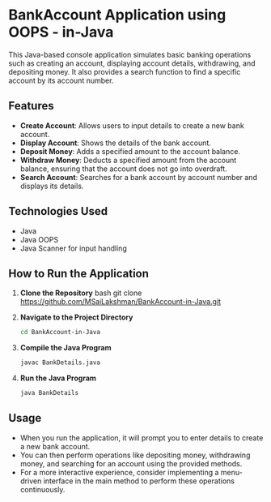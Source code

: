 # BankAccount Application using OOPS - in-Java
This Java-based console application simulates basic banking operations such as creating an account, displaying account details, withdrawing, and depositing money. It also provides a search function to find a specific account by its account number.

## Features

- **Create Account**: Allows users to input details to create a new bank account.
- **Display Account**: Shows the details of the bank account.
- **Deposit Money**: Adds a specified amount to the account balance.
- **Withdraw Money**: Deducts a specified amount from the account balance, ensuring that the account does not go into overdraft.
- **Search Account**: Searches for a bank account by account number and displays its details.

## Technologies Used

- Java
- Java OOPS
- Java Scanner for input handling

## How to Run the Application

1. **Clone the Repository**
   bash
   git clone https://github.com/MSaiLakshman/BankAccount-in-Java.git
   

2. **Navigate to the Project Directory**
   ```bash
   cd BankAccount-in-Java
   ```

3. **Compile the Java Program**
   ```bash
   javac BankDetails.java
   ```

4. **Run the Java Program**
   ```bash
   java BankDetails
   ```

## Usage

- When you run the application, it will prompt you to enter details to create a new bank account.
- You can then perform operations like depositing money, withdrawing money, and searching for an account using the provided methods.
- For a more interactive experience, consider implementing a menu-driven interface in the main method to perform these operations continuously.
